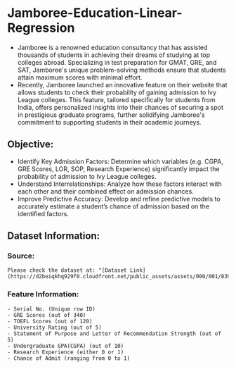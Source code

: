 # Jamboree-Education-Linear-Regression
- Jamboree is a renowned education consultancy that has assisted thousands of students in achieving their dreams of studying at top colleges abroad. Specializing in test preparation for GMAT, GRE, and SAT, Jamboree's unique problem-solving methods ensure that students attain maximum scores with minimal effort.
- Recently, Jamboree launched an innovative feature on their website that allows students to check their probability of gaining admission to Ivy League colleges. This feature, tailored specifically for students from India, offers personalized insights into their chances of securing a spot in prestigious graduate programs, further solidifying Jamboree's commitment to supporting students in their academic journeys.
## Objective:
- Identify Key Admission Factors: Determine which variables (e.g. CGPA, GRE Scores, LOR, SOP, Research Experience) significantly impact the probability of admission to Ivy League colleges.
- Understand Interrelationships: Analyze how these factors interact with each other and their combined effect on admission chances.
- Improve Predictive Accuracy: Develop and refine predictive models to accurately estimate a student’s chance of admission based on the identified factors.
## Dataset Information:
  ### Source:
    Please check the dataset at: "[Dataset Link](https://d2beiqkhq929f0.cloudfront.net/public_assets/assets/000/001/839/original/Jamboree_Admission.csv)"
  
  ### Feature Information:
    - Serial No. (Unique row ID)
    - GRE Scores (out of 340)
    - TOEFL Scores (out of 120)
    - University Rating (out of 5)
    - Statement of Purpose and Letter of Recommendation Strength (out of 5)
    - Undergraduate GPA(CGPA) (out of 10)
    - Research Experience (either 0 or 1)
    - Chance of Admit (ranging from 0 to 1)
